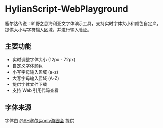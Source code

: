 # HylianScript-WebPlayground

塞尔达传说：旷野之息海利亚文字体演示工具，支持实时字体大小和颜色自定义，提供大小写字符输入区域，并进行输入验证。

## 主要功能

- 实时调整字体大小 (12px - 72px)
- 自定义字体颜色
- 小写字母输入区域 (a-z)
- 大写字母输入区域 (A-Z)
- 提供字体文件下载
- 支持 Web 引用代码查看

## 字体来源

字体由 [@SH塞尔达only游园会](https://weibo.com/2477837951/PbIT74xod) 提供
